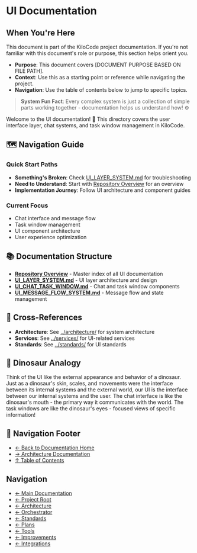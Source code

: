 # UI Documentation

## When You're Here

This document is part of the KiloCode project documentation. If you're not familiar with this document's role or purpose, this section helps orient you.

- **Purpose**: This document covers \[DOCUMENT PURPOSE BASED ON FILE PATH].
- **Context**: Use this as a starting point or reference while navigating the project.
- **Navigation**: Use the table of contents below to jump to specific topics.

> **System Fun Fact**: Every complex system is just a collection of simple parts working together - documentation helps us understand how! ⚙️

Welcome to the UI documentation! 🎨 This directory covers the user interface layer, chat systems,
and task window management in KiloCode.

## 🗺️ Navigation Guide

### Quick Start Paths

- **Something's Broken**: Check [UI\_LAYER\_SYSTEM.md](UI_LAYER_SYSTEM.md) for troubleshooting
- **Need to Understand**: Start with [Repository Overview](README.md) for an overview
- **Implementation Journey**: Follow UI architecture and component guides

### Current Focus
- Chat interface and message flow
- Task window management
- UI component architecture
- User experience optimization

## 📚 Documentation Structure

- **[Repository Overview](README.md)** - Master index of all UI documentation
- **[UI\_LAYER\_SYSTEM.md](UI_LAYER_SYSTEM.md)** - UI layer architecture and design
- **[UI\_CHAT\_TASK\_WINDOW.md](UI_CHAT_TASK_WINDOW.md)** - Chat and task window components
- **[UI\_MESSAGE\_FLOW\_SYSTEM.md](UI_MESSAGE_FLOW_SYSTEM.md)** - Message flow and state management

## 🔗 Cross-References

- **Architecture**: See [../architecture/](../architecture/) for system architecture
- **Services**: See [../services/](../services/) for UI-related services
- **Standards**: See [../standards/](../standards/) for UI standards

## 🦕 Dinosaur Analogy

Think of the UI like the external appearance and behavior of a dinosaur. Just as a dinosaur's skin,
scales, and movements were the interface between its internal systems and the external world, our UI
is the interface between our internal systems and the user. The chat interface is like the
dinosaur's mouth - the primary way it communicates with the world. The task windows are like the
dinosaur's eyes - focused views of specific information!

## 🧭 Navigation Footer
- [← Back to Documentation Home](../README.md)
- [→ Architecture Documentation](../architecture/README.md)
- [↑ Table of Contents](../README.md)

## Navigation
- [← Main Documentation](README.md)
- [← Project Root](README.md)
- [← Architecture](../architecture/README.md)
- [← Orchestrator](../orchestrator/README.md)
- [← Standards](standards/README.md)
- [← Plans](plans/README.md)
- [← Tools](tools/README.md)
- [← Improvements](improvements/README.md)
- [← Integrations](integrations/README.md)
